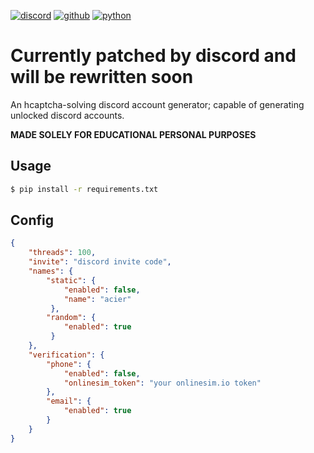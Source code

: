 [![discord](https://img.shields.io/badge/Discord-7289DA?style=for-the-badge&logo=discord&logoColor=white)](https://discord.com)
[![github](https://img.shields.io/badge/GitHub-100000?style=for-the-badge&logo=github&logoColor=white)](https://github.com/AcierP)
[![python](https://img.shields.io/badge/Python-3776AB?style=for-the-badge&logo=python&logoColor=white)](https://www.python.org/downloads/)

# Currently patched by discord and will be rewritten soon
An hcaptcha-solving discord account generator; capable of generating unlocked discord accounts.

**MADE SOLELY FOR EDUCATIONAL PERSONAL PURPOSES**

## Usage

```bash
$ pip install -r requirements.txt
```

## Config
```json
{
    "threads": 100,
    "invite": "discord invite code",
    "names": {
        "static": {
            "enabled": false,
            "name": "acier"
         },
        "random": {
            "enabled": true
         }
    },
    "verification": {
        "phone": {
            "enabled": false,
            "onlinesim_token": "your onlinesim.io token"
        },
        "email": {
            "enabled": true
        }
    }
}
```
